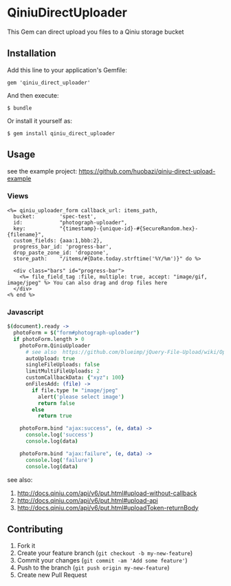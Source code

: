 # QiniuDirectUploader

This Gem can direct upload you files to a Qiniu storage bucket

## Installation

Add this line to your application's Gemfile:

    gem 'qiniu_direct_uploader'

And then execute:

    $ bundle

Or install it yourself as:

    $ gem install qiniu_direct_uploader

## Usage

see the example project: https://github.com/huobazi/qiniu-direct-upload-example

### Views
```erb
<%= qiniu_uploader_form callback_url: items_path,
  bucket:        'spec-test',
  id:            "photograph-uploader",
  key:           "{timestamp}-{unique-id}-#{SecureRandom.hex}-{filename}",
  custom_fields: {aaa:1,bbb:2},
  progress_bar_id: 'progress-bar',
  drop_paste_zone_id: 'dropzone',
  store_path:    "/items/#{Date.today.strftime('%Y/%m')}" do %>

  <div class="bars" id="progress-bar">
    <%= file_field_tag :file, multiple: true, accept: "image/gif, image/jpeg" %> You can also drag and drop files here
  </div>
<% end %>
```
### Javascript
```coffee
$(document).ready ->
  photoForm = $("form#photograph-uploader")
  if photoForm.length > 0
    photoForm.QiniuUploader
      # see also  https://github.com/blueimp/jQuery-File-Upload/wiki/Options
      autoUpload: true
      singleFileUploads: false
      limitMultiFileUploads: 2
      customCallbackData: {"xyz": 100}
      onFilesAdd: (file) ->
        if file.type != "image/jpeg"
          alert('please select image')
          return false
        else
          return true

    photoForm.bind "ajax:success", (e, data) ->
      console.log('success')
      console.log(data)

    photoForm.bind "ajax:failure", (e, data) ->
      console.log('failure')
      console.log(data)
```

see also:

1. http://docs.qiniu.com/api/v6/put.html#upload-without-callback
2. http://docs.qiniu.com/api/v6/put.html#upload-api
3. http://docs.qiniu.com/api/v6/put.html#uploadToken-returnBody

## Contributing

1. Fork it
2. Create your feature branch (`git checkout -b my-new-feature`)
3. Commit your changes (`git commit -am 'Add some feature'`)
4. Push to the branch (`git push origin my-new-feature`)
5. Create new Pull Request

